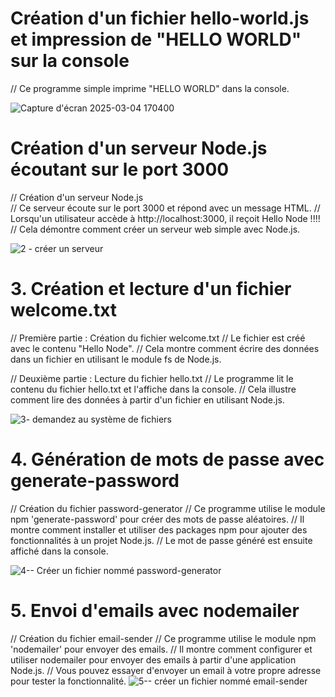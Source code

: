 # Création d'un fichier hello-world.js et impression de "HELLO WORLD" sur la console
// Ce programme simple imprime "HELLO WORLD" dans la console.

![Capture d'écran 2025-03-04 170400](https://github.com/user-attachments/assets/0a4dcc77-b12e-4cda-a146-d9ed7cab779d)


# Création d'un serveur Node.js écoutant sur le port 3000

// Création d'un serveur Node.js  
// Ce serveur écoute sur le port 3000 et répond avec un message HTML.
// Lorsqu'un utilisateur accède à http://localhost:3000, il reçoit Hello Node !!!!
// Cela démontre comment créer un serveur web simple avec Node.js.

![2 - créer un serveur  ](https://github.com/user-attachments/assets/0421b091-9e15-4964-8a39-27fbbd004c7e)


# 3. Création et lecture d'un fichier welcome.txt

// Première partie : Création du fichier welcome.txt
// Le fichier est créé avec le contenu "Hello Node".
// Cela montre comment écrire des données dans un fichier en utilisant le module fs de Node.js.

// Deuxième partie : Lecture du fichier hello.txt
// Le programme lit le contenu du fichier hello.txt et l'affiche dans la console.
// Cela illustre comment lire des données à partir d'un fichier en utilisant Node.js.

![3- demandez au système de fichiers](https://github.com/user-attachments/assets/acf41e63-cf31-474a-a6b4-7869637f9dbf)




# 4. Génération de mots de passe avec generate-password
// Création du fichier password-generator
// Ce programme utilise le module npm 'generate-password' pour créer des mots de passe aléatoires.
// Il montre comment installer et utiliser des packages npm pour ajouter des fonctionnalités à un projet Node.js.
// Le mot de passe généré est ensuite affiché dans la console.

![4--    Créer un fichier nommé  password-generator](https://github.com/user-attachments/assets/5d8efb28-7702-4645-a878-af824e34c172)


# 5. Envoi d'emails avec nodemailer
// Création du fichier email-sender
// Ce programme utilise le module npm 'nodemailer' pour envoyer des emails.
// Il montre comment configurer et utiliser nodemailer pour envoyer des emails à partir d'une application Node.js.
// Vous pouvez essayer d'envoyer un email à votre propre adresse pour tester la fonctionnalité.
![5--  créer un fichier nommé email-sender  ](https://github.com/user-attachments/assets/d2c2c297-3085-4c42-96cc-e742acb4aea2)


